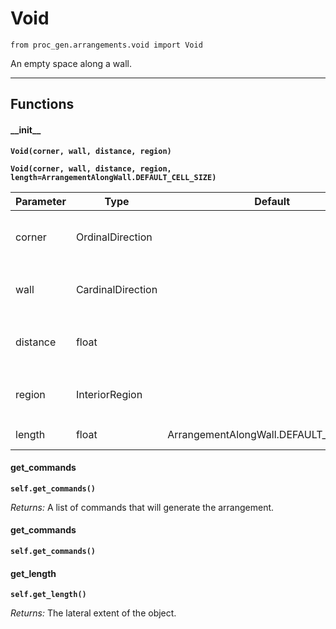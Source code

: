 # Void

`from proc_gen.arrangements.void import Void`

An empty space along a wall.

***

## Functions

#### \_\_init\_\_

**`Void(corner, wall, distance, region)`**

**`Void(corner, wall, distance, region, length=ArrangementAlongWall.DEFAULT_CELL_SIZE)`**

| Parameter | Type | Default | Description |
| --- | --- | --- | --- |
| corner |  OrdinalDirection |  | The origin [`Corner`](../../corner.md) of this wall. This is used to derive the direction. |
| wall |  CardinalDirection |  | The wall as a [`CardinalDirection`](../../cardinal_direction.md) that the root object is next to. |
| distance |  float |  | The distance in meters from the corner along the derived direction. |
| region |  InteriorRegion |  | The [`InteriorRegion`](../../scene_data/interior_region.md) that the object is in. |
| length |  float  | ArrangementAlongWall.DEFAULT_CELL_SIZE | The length of the void. |

#### get_commands

**`self.get_commands()`**

_Returns:_  A list of commands that will generate the arrangement.

#### get_commands

**`self.get_commands()`**

#### get_length

**`self.get_length()`**

_Returns:_  The lateral extent of the object.

